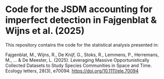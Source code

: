 # Code for the JSDM accounting for imperfect detection in Fajgenblat & Wijns et al. (2025)
This repository contains the code for the statistical analysis presented in:

Fajgenblat, M., Wijns, R., De Knijf, G., Stoks, R., Lemmens, P., Herremans, M., ... & De Meester, L. (2025). Leveraging Massive Opportunistically Collected Datasets to Study Species Communities in Space and Time. Ecology letters, 28(3), e70094. https://doi.org/10.1111/ele.70094
